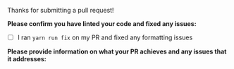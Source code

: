 Thanks for submitting a pull request!

**Please confirm you have linted your code and fixed any issues:**

* [ ] I ran `yarn run fix` on my PR and fixed any formatting issues

**Please provide information on what your PR achieves and any issues that it addresses:**
